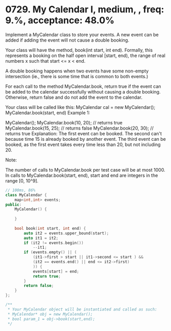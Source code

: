 # 0729. My Calendar I, medium, , freq: 9.%, acceptance: 48.0%

Implement a MyCalendar class to store your events. A new event can be added if adding the event will not cause a double booking.

Your class will have the method, book(int start, int end). Formally, this represents a booking on the half open interval [start, end), the range of real numbers x such that start <= x < end.

A double booking happens when two events have some non-empty intersection (ie., there is some time that is common to both events.)

For each call to the method MyCalendar.book, return true if the event can be added to the calendar successfully without causing a double booking. Otherwise, return false and do not add the event to the calendar.

Your class will be called like this: MyCalendar cal = new MyCalendar(); MyCalendar.book(start, end)
Example 1:

MyCalendar();
MyCalendar.book(10, 20); // returns true
MyCalendar.book(15, 25); // returns false
MyCalendar.book(20, 30); // returns true
Explanation: 
The first event can be booked.  The second can't because time 15 is already booked by another event.
The third event can be booked, as the first event takes every time less than 20, but not including 20.
 

Note:

The number of calls to MyCalendar.book per test case will be at most 1000.
In calls to MyCalendar.book(start, end), start and end are integers in the range [0, 10^9].

```c++
// 100ms, 86%
class MyCalendar {
    map<int,int> events;
public:
    MyCalendar() {
        
    }
    
    bool book(int start, int end) {
        auto it2 = events.upper_bound(start);
        auto it1 = it2;
        if (it2 != events.begin())
            --it1;
        if (events.empty() || (
            (it1->first > start || it1->second <= start ) &&
            (it2 == events.end() || end <= it2->first)
            )) {
            events[start] = end;
            return true;
        }
        return false;
    }
};

/**
 * Your MyCalendar object will be instantiated and called as such:
 * MyCalendar* obj = new MyCalendar();
 * bool param_1 = obj->book(start,end);
 */
```

